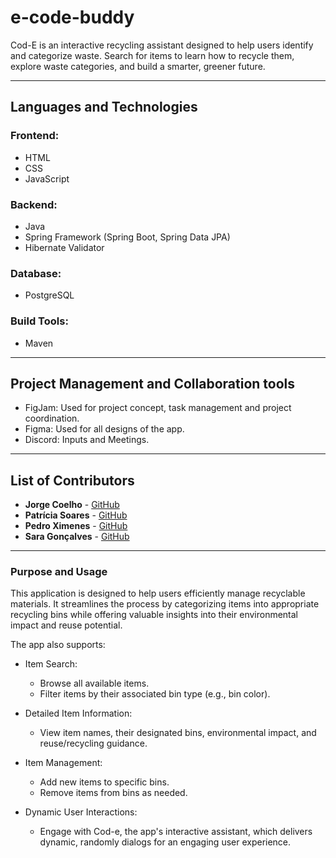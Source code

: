 # e-code-buddy
Cod-E is an interactive recycling assistant designed to help users identify and categorize waste. Search for items to learn how to recycle them, explore waste categories, and build a smarter, greener future.

---

## **Languages and Technologies**
### **Frontend**:
- HTML
- CSS
- JavaScript

### **Backend**:
- Java
- Spring Framework (Spring Boot, Spring Data JPA)
- Hibernate Validator

### **Database**:
- PostgreSQL

### **Build Tools**:
- Maven

--- 

## Project Management and Collaboration tools

- FigJam: Used for project concept, task management and project coordination.
- Figma: Used for all designs of the app.
- Discord: Inputs and Meetings.

---

## **List of Contributors**
- **Jorge Coelho** - [GitHub](https://github.com/JorgeMCoelho)
- **Patrícia Soares** - [GitHub](https://github.com/PatriciaS16)
- **Pedro Ximenes** - [GitHub](https://github.com/donximas)
- **Sara Gonçalves** - [GitHub](https://github.com/sarafsg)

---

### **Purpose and Usage**
This application is designed to help users efficiently manage recyclable materials. It streamlines the process by categorizing items into appropriate recycling bins while offering valuable insights into their environmental impact and reuse potential.

The app also supports:
- Item Search:
    - Browse all available items.
    - Filter items by their associated bin type (e.g., bin color).

- Detailed Item Information:
    - View item names, their designated bins, environmental impact, and reuse/recycling guidance.

- Item Management:
    - Add new items to specific bins.
    - Remove items from bins as needed.

- Dynamic User Interactions:
    - Engage with Cod-e, the app's interactive assistant, which delivers dynamic, randomly dialogs for an engaging user experience.
